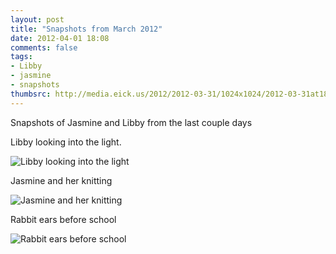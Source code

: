 ```yaml
---
layout: post
title: "Snapshots from March 2012"
date: 2012-04-01 18:08
comments: false
tags: 
- Libby
- jasmine
- snapshots
thumbsrc: http://media.eick.us/2012/2012-03-31/1024x1024/2012-03-31at18.12.39.jpg
---
```

Snapshots of Jasmine and Libby from the last couple days

Libby looking into the light.



![Libby looking into the light](http://media.eick.us/media/photographs/2012/2012-03-31/2012-03-31at18.12.39.jpg)


Jasmine and her knitting



![Jasmine and her knitting](http://media.eick.us/media/photographs/2012/2012-03-31/2012-03-31at09.28.58.jpg)


Rabbit ears before school



![Rabbit ears before school](http://media.eick.us/media/photographs/2012/2012-03-31/2012-03-26at07.53.17.jpg)


